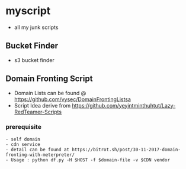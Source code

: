 # myscript

- all my junk scripts 

## Bucket Finder

  - s3 bucket finder
  
## Domain Fronting Script

  - Domain Lists can be found @ https://github.com/vysec/DomainFrontingListsa
  - Script Idea derive from https://github.com/yeyintminthuhtut/Lazy-RedTeamer-Scripts
  
  ### prerequisite
    - self domain
    - cdn service 
    - detail can be found at https://bitrot.sh/post/30-11-2017-domain-fronting-with-meterpreter/
    - Usage : python df.py -H $HOST -f $domain-file -v $CDN vendor
